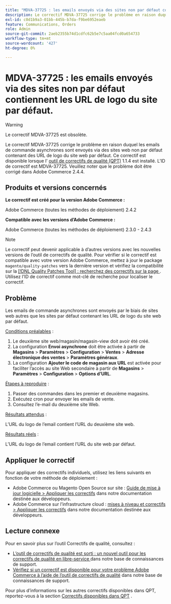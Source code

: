 ```yaml
---
title: "MDVA-37725 : les emails envoyés via des sites non par défaut contiennent les URL de logo du site par défaut"
description: Le correctif MDVA-37725 corrige le problème en raison duquel les emails de commande asynchrones sont envoyés via des sites web non par défaut contenant des URL de logo du site web par défaut.
exl-id: c0d1b9a3-01bb-445b-b7da-f9be6952eaeb
feature: Communications, Orders
role: Admin
source-git-commit: 2aeb2355b74d1cdfc62b5e7c5aa04fcd0a654733
workflow-type: tm+mt
source-wordcount: '427'
ht-degree: 0%

---
```


# MDVA-37725 : les emails envoyés via des sites non par défaut contiennent les URL de logo du site par défaut.

>[!WARNING]
>
> Le correctif MDVA-37725 est obsolète.

Le correctif MDVA-37725 corrige le problème en raison duquel les emails de commande asynchrones sont envoyés via des sites web non par défaut contenant des URL de logo du site web par défaut. Ce correctif est disponible lorsque l’ [outil de correctifs de qualité (QPT)](https://experienceleague.adobe.com/fr/docs/commerce-operations/upgrade-guide/patches/overview) 1.1.4 est installé. L’ID de correctif est MDVA-37725. Veuillez noter que le problème doit être corrigé dans Adobe Commerce 2.4.4.

## Produits et versions concernés

**Le correctif est créé pour la version Adobe Commerce :**

Adobe Commerce (toutes les méthodes de déploiement) 2.4.2

**Compatible avec les versions d’Adobe Commerce :**

Adobe Commerce (toutes les méthodes de déploiement) 2.3.0 - 2.4.3

>[!NOTE]
>
>Le correctif peut devenir applicable à d’autres versions avec les nouvelles versions de l’outil de correctifs de qualité. Pour vérifier si le correctif est compatible avec votre version Adobe Commerce, mettez à jour le package `magento/quality-patches` vers la dernière version et vérifiez la compatibilité sur la [[!DNL Quality Patches Tool] : recherchez des correctifs sur la page ](https://experienceleague.adobe.com/tools/commerce-quality-patches/index.html?lang=fr). Utilisez l’ID de correctif comme mot-clé de recherche pour localiser le correctif.

## Problème

Les emails de commande asynchrones sont envoyés par le biais de sites web autres que les sites par défaut contenant les URL de logo du site web par défaut.

<u>Conditions préalables</u> :

1. Le deuxième site web/magasin/magasin-view doit avoir été créé.
1. La configuration **Envoi asynchrone** doit être activée à partir de **Magasins** > **Paramètres** > **Configuration** > **Ventes** > **Adresse électronique des ventes** > **Paramètres généraux**.
1. La configuration **Ajouter le code de magasin aux URL** est activée pour faciliter l’accès au site Web secondaire à partir de **Magasins** > **Paramètres** > **Configuration** > **Options d’URL**.

<u>Étapes à reproduire</u> :

1. Passer des commandes dans les premier et deuxième magasins.
1. Exécutez cron pour envoyer les emails de vente.
1. Consultez l’e-mail du deuxième site Web.

<u>Résultats attendus</u> :

L’URL du logo de l’email contient l’URL du deuxième site web.

<u>Résultats réels</u> :

L’URL du logo de l’email contient l’URL du site web par défaut.

## Appliquer le correctif

Pour appliquer des correctifs individuels, utilisez les liens suivants en fonction de votre méthode de déploiement :

* Adobe Commerce ou Magento Open Source sur site : [Guide de mise à jour logicielle > Appliquer les correctifs](https://experienceleague.adobe.com/fr/docs/commerce-operations/tools/quality-patches-tool/usage) dans notre documentation destinée aux développeurs.
* Adobe Commerce sur l’infrastructure cloud : [mises à niveau et correctifs > Appliquer les correctifs](https://experienceleague.adobe.com/fr/docs/commerce-cloud-service/user-guide/develop/upgrade/apply-patches) dans notre documentation destinée aux développeurs.

## Lecture connexe

Pour en savoir plus sur l’outil Correctifs de qualité, consultez :

* [ L’outil de correctifs de qualité est sorti : un nouvel outil pour les correctifs de qualité en libre-service ](/help/announcements/adobe-commerce-announcements/magento-quality-patches-released-new-tool-to-self-serve-quality-patches.md) dans notre base de connaissances de support.
* [Vérifiez si un correctif est disponible pour votre problème Adobe Commerce à l’aide de l’outil de correctifs de qualité](/help/support-tools/patches-available-in-qpt-tool/check-patch-for-magento-issue-with-magento-quality-patches.md) dans notre base de connaissances de support.

Pour plus d’informations sur les autres correctifs disponibles dans QPT, reportez-vous à la section [Correctifs disponibles dans QPT](https://support.magento.com/hc/en-us/sections/360010506631-Patches-available-in-QPT-tool-) .

